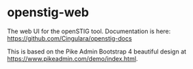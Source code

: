 # openstig-web
The web UI for the openSTIG tool. Documentation is here: https://github.com/Cingulara/openstig-docs

This is based on the Pike Admin Bootstrap 4 beautiful design at https://www.pikeadmin.com/demo/index.html. 